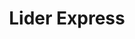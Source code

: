 ---
title: "Lider Express"
url: /providencia/lider-express-avenida-pedro-de-valdivia/
shop: Supermarkt
---
